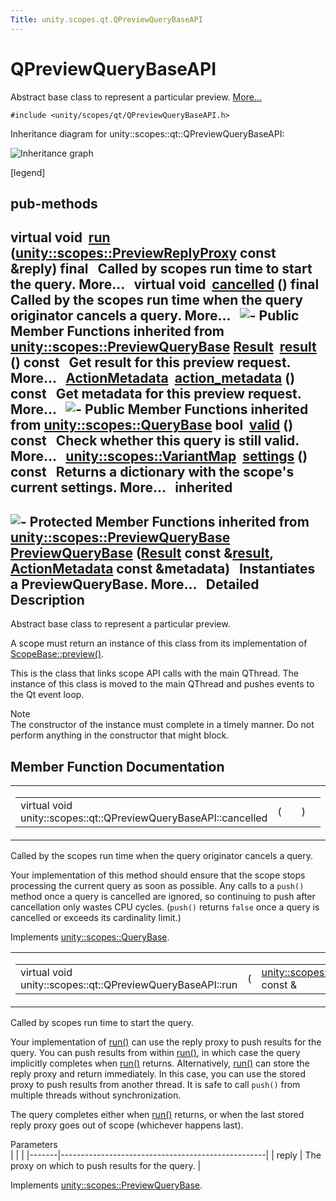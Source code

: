 ```yaml
---
Title: unity.scopes.qt.QPreviewQueryBaseAPI
---
```

        
QPreviewQueryBaseAPI
====================

Abstract base class to represent a particular preview. [More...](#details)

`#include <unity/scopes/qt/QPreviewQueryBaseAPI.h>`

Inheritance diagram for unity::scopes::qt::QPreviewQueryBaseAPI:

![Inheritance graph](https://developer.ubuntu.com/static/devportal_uploaded/8d2f6cf1-b06f-4b87-9018-add66a67b750-api/scopes/cpp/sdk-15.04.5/unity.scopes.qt.QPreviewQueryBaseAPI/classunity_1_1scopes_1_1qt_1_1_q_preview_query_base_a_p_i__inherit__graph.png)

<span class="legend">\[legend\]</span>

pub-methods
------------------------------------------------------

virtual void 
<a href="#ab9aea9df41977a7d999967e525b3b3cf">run</a> (<a href="../unity.scopes.md#a7b46ef0e880da4c75314fe60bdd55754">unity::scopes::PreviewReplyProxy</a> const &reply) final
 
Called by scopes run time to start the query. More...
 
virtual void 
<a href="#ac68c5e63e55f818a31a358c8f87ccdeb">cancelled</a> () final
 
Called by the scopes run time when the query originator cancels a query. More...
 
![-](https://developer.ubuntu.com/static/devportal_uploaded/616dda8c-857e-444e-9a79-3dc18b730169-api/scopes/cpp/sdk-15.04.5/unity.scopes.qt.QPreviewQueryBaseAPI/closed.png) Public Member Functions inherited from <a href="unity.scopes.PreviewQueryBase.md">unity::scopes::PreviewQueryBase</a>
<a href="unity.scopes.Result.md">Result</a> 
<a href="../unity.scopes.PreviewQueryBase.md#af6887f9d12ffb69c94b2ddab8c1f99ba">result</a> () const
 
Get result for this preview request. More...
 
<a href="unity.scopes.ActionMetadata.md">ActionMetadata</a> 
<a href="../unity.scopes.PreviewQueryBase.md#a40f82d521b7c31a3b29f4c1143242d62">action_metadata</a> () const
 
Get metadata for this preview request. More...
 
![-](https://developer.ubuntu.com/static/devportal_uploaded/672ae0ec-d832-43ae-be5d-5eae04beaba6-api/scopes/cpp/sdk-15.04.5/unity.scopes.qt.QPreviewQueryBaseAPI/closed.png) Public Member Functions inherited from <a href="unity.scopes.QueryBase.md">unity::scopes::QueryBase</a>
bool 
<a href="../unity.scopes.QueryBase.md#a095e61eabe2042eeea5c4df1a444d7d4">valid</a> () const
 
Check whether this query is still valid. More...
 
<a href="../unity.scopes.md#ad5d8ccfa11a327fca6f3e4cee11f4c10">unity::scopes::VariantMap</a> 
<a href="../unity.scopes.QueryBase.md#ab6a25ba587387a7f490b8b5a081e9ed6">settings</a> () const
 
Returns a dictionary with the scope's current settings. More...
 
inherited
---------------------------------------------------------

![-](https://developer.ubuntu.com/static/devportal_uploaded/6edf5615-84e6-4f56-b8d0-71d92411711f-api/scopes/cpp/sdk-15.04.5/unity.scopes.qt.QPreviewQueryBaseAPI/closed.png) Protected Member Functions inherited from <a href="unity.scopes.PreviewQueryBase.md">unity::scopes::PreviewQueryBase</a>
 
<a href="../unity.scopes.PreviewQueryBase.md#acb87c2d6c81760696d75e9f0a378d6e7">PreviewQueryBase</a> (<a href="unity.scopes.Result.md">Result</a> const &<a href="../unity.scopes.PreviewQueryBase.md#af6887f9d12ffb69c94b2ddab8c1f99ba">result</a>, <a href="unity.scopes.ActionMetadata.md">ActionMetadata</a> const &metadata)
 
Instantiates a PreviewQueryBase. More...
 
<span id="details"></span>
Detailed Description
--------------------

Abstract base class to represent a particular preview.

A scope must return an instance of this class from its implementation of <a href="../unity.scopes.ScopeBase.md#a154b9b4cfc0f40572cfec60dd819396f" title="Invoked when a scope is requested to create a preview for a particular result. ">ScopeBase::preview()</a>.

This is the class that links scope API calls with the main QThread. The instance of this class is moved to the main QThread and pushes events to the Qt event loop.

Note  
The constructor of the instance must complete in a timely manner. Do not perform anything in the constructor that might block.

Member Function Documentation
-----------------------------

<span id="ac68c5e63e55f818a31a358c8f87ccdeb" class="anchor"></span>
<table>
<colgroup>
<col width="50%" />
<col width="50%" />
</colgroup>
<tbody>
<tr class="odd">
<td><table>
<tbody>
<tr class="odd">
<td>virtual void unity::scopes::qt::QPreviewQueryBaseAPI::cancelled</td>
<td>(</td>
<td></td>
<td>)</td>
<td></td>
</tr>
</tbody>
</table></td>
<td><span class="mlabels"><span class="mlabel">final</span><span class="mlabel">virtual</span></span></td>
</tr>
</tbody>
</table>

Called by the scopes run time when the query originator cancels a query.

Your implementation of this method should ensure that the scope stops processing the current query as soon as possible. Any calls to a `push()` method once a query is cancelled are ignored, so continuing to push after cancellation only wastes CPU cycles. (`push()` returns `false` once a query is cancelled or exceeds its cardinality limit.)

Implements <a href="../unity.scopes.QueryBase.md#a596b19dbfd6efe96b834be75a9b64c68">unity::scopes::QueryBase</a>.

<span id="ab9aea9df41977a7d999967e525b3b3cf" class="anchor"></span>
<table>
<colgroup>
<col width="50%" />
<col width="50%" />
</colgroup>
<tbody>
<tr class="odd">
<td><table>
<tbody>
<tr class="odd">
<td>virtual void unity::scopes::qt::QPreviewQueryBaseAPI::run</td>
<td>(</td>
<td><a href="../unity.scopes.md#a7b46ef0e880da4c75314fe60bdd55754">unity::scopes::PreviewReplyProxy</a> const &amp; </td>
<td><em>reply</em></td>
<td>)</td>
<td></td>
</tr>
</tbody>
</table></td>
<td><span class="mlabels"><span class="mlabel">final</span><span class="mlabel">virtual</span></span></td>
</tr>
</tbody>
</table>

Called by scopes run time to start the query.

Your implementation of <a href="#ab9aea9df41977a7d999967e525b3b3cf" title="Called by scopes run time to start the query. ">run()</a> can use the reply proxy to push results for the query. You can push results from within <a href="#ab9aea9df41977a7d999967e525b3b3cf" title="Called by scopes run time to start the query. ">run()</a>, in which case the query implicitly completes when <a href="#ab9aea9df41977a7d999967e525b3b3cf" title="Called by scopes run time to start the query. ">run()</a> returns. Alternatively, <a href="#ab9aea9df41977a7d999967e525b3b3cf" title="Called by scopes run time to start the query. ">run()</a> can store the reply proxy and return immediately. In this case, you can use the stored proxy to push results from another thread. It is safe to call `push()` from multiple threads without synchronization.

The query completes either when <a href="#ab9aea9df41977a7d999967e525b3b3cf" title="Called by scopes run time to start the query. ">run()</a> returns, or when the last stored reply proxy goes out of scope (whichever happens last).

Parameters  
|       |                                                   |
|-------|---------------------------------------------------|
| reply | The proxy on which to push results for the query. |

Implements <a href="../unity.scopes.PreviewQueryBase.md#a81b89daf29cd1ada55286f2a3a871347">unity::scopes::PreviewQueryBase</a>.

